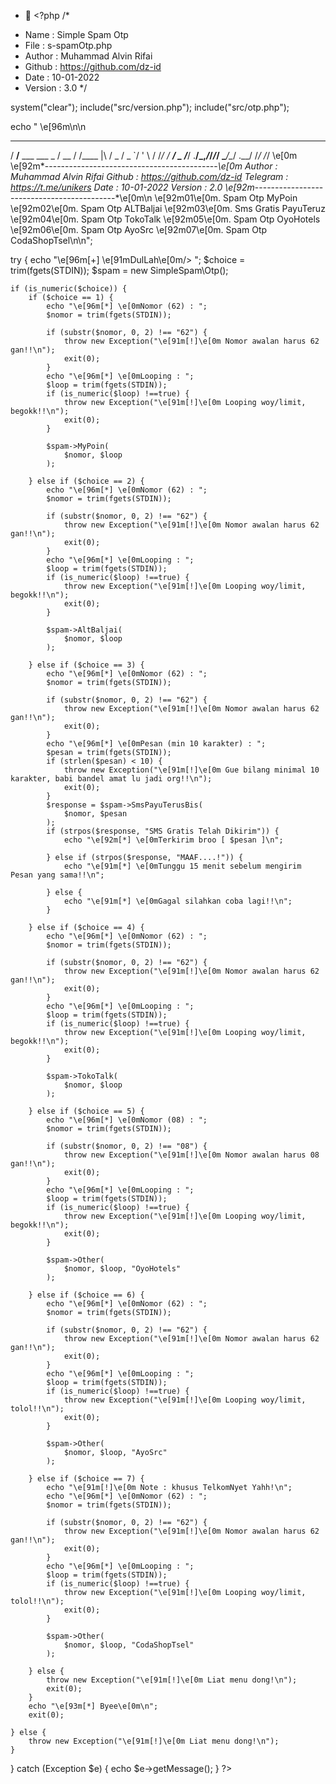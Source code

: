 - 👋 <?php
/*
* Name : Simple Spam Otp
* File : s-spamOtp.php
* Author : Muhammad Alvin Rifai
* Github : https://github.com/dz-id
* Date : 10-01-2022
* Version : 3.0
*/

system("clear");
include("src/version.php");
include("src/otp.php");

echo " \e[96m\n\n
   ____                  ____  __
   / __/__  ___ ___ _    / __ \/ /____
  |\ \/ _ \/ _ `/  ' \  / /_/ / __/ _
 /___/ .__/\_,_/_/_/_/  \____/\__/ .__/
    /_/                         /_/    \e[0m
 \e[92m*-------------------------------------------*\e[0m
  Author   : Muhammad Alvin Rifai
  Github   : https://github.com/dz-id
  Telegram : https://t.me/unikers
  Date     : 10-01-2022
  Version  : 2.0
\e[92m*-------------------------------------------*\e[0m\n
  \e[92m01\e[0m. Spam Otp MyPoin
  \e[92m02\e[0m. Spam Otp ALTBaljai
  \e[92m03\e[0m. Sms Gratis PayuTeruz
  \e[92m04\e[0m. Spam Otp TokoTalk
  \e[92m05\e[0m. Spam Otp OyoHotels
  \e[92m06\e[0m. Spam Otp AyoSrc
  \e[92m07\e[0m. Spam Otp CodaShopTsel\n\n";

try {
	echo "\e[96m[+] \e[91mDulLah\e[0m/> ";
	$choice = trim(fgets(STDIN));
	$spam = new SimpleSpam\Otp();

	if (is_numeric($choice)) {
		if ($choice == 1) {
			echo "\e[96m[*] \e[0mNomor (62) : ";
			$nomor = trim(fgets(STDIN));

			if (substr($nomor, 0, 2) !== "62") {
				throw new Exception("\e[91m[!]\e[0m Nomor awalan harus 62 gan!!\n");
				exit(0);
			}
			echo "\e[96m[*] \e[0mLooping : ";
			$loop = trim(fgets(STDIN));
			if (is_numeric($loop) !==true) {
				throw new Exception("\e[91m[!]\e[0m Looping woy/limit, begokk!!\n");
				exit(0);
			}

			$spam->MyPoin(
				$nomor, $loop
			);

		} else if ($choice == 2) {
			echo "\e[96m[*] \e[0mNomor (62) : ";
			$nomor = trim(fgets(STDIN));

			if (substr($nomor, 0, 2) !== "62") {
				throw new Exception("\e[91m[!]\e[0m Nomor awalan harus 62 gan!!\n");
				exit(0);
			}
			echo "\e[96m[*] \e[0mLooping : ";
			$loop = trim(fgets(STDIN));
			if (is_numeric($loop) !==true) {
				throw new Exception("\e[91m[!]\e[0m Looping woy/limit, begokk!!\n");
				exit(0);
			}

			$spam->AltBaljai(
				$nomor, $loop
			);

		} else if ($choice == 3) {
			echo "\e[96m[*] \e[0mNomor (62) : ";
			$nomor = trim(fgets(STDIN));

			if (substr($nomor, 0, 2) !== "62") {
				throw new Exception("\e[91m[!]\e[0m Nomor awalan harus 62 gan!!\n");
				exit(0);
			}
			echo "\e[96m[*] \e[0mPesan (min 10 karakter) : ";
			$pesan = trim(fgets(STDIN));
			if (strlen($pesan) < 10) {
				throw new Exception("\e[91m[!]\e[0m Gue bilang minimal 10 karakter, babi bandel amat lu jadi org!!\n");
				exit(0);
			}
			$response = $spam->SmsPayuTerusBis(
				$nomor, $pesan
			);
			if (strpos($response, "SMS Gratis Telah Dikirim")) {
				echo "\e[92m[*] \e[0mTerkirim broo [ $pesan ]\n";

			} else if (strpos($response, "MAAF....!")) {
				echo "\e[91m[*] \e[0mTunggu 15 menit sebelum mengirim Pesan yang sama!!\n";

			} else {
				echo "\e[91m[*] \e[0mGagal silahkan coba lagi!!\n";
			}

		} else if ($choice == 4) {
			echo "\e[96m[*] \e[0mNomor (62) : ";
			$nomor = trim(fgets(STDIN));

			if (substr($nomor, 0, 2) !== "62") {
				throw new Exception("\e[91m[!]\e[0m Nomor awalan harus 62 gan!!\n");
				exit(0);
			}
			echo "\e[96m[*] \e[0mLooping : ";
			$loop = trim(fgets(STDIN));
			if (is_numeric($loop) !==true) {
				throw new Exception("\e[91m[!]\e[0m Looping woy/limit, begokk!!\n");
				exit(0);
			}

			$spam->TokoTalk(
				$nomor, $loop
			);

		} else if ($choice == 5) {
			echo "\e[96m[*] \e[0mNomor (08) : ";
			$nomor = trim(fgets(STDIN));

			if (substr($nomor, 0, 2) !== "08") {
				throw new Exception("\e[91m[!]\e[0m Nomor awalan harus 08 gan!!\n");
				exit(0);
			}
			echo "\e[96m[*] \e[0mLooping : ";
			$loop = trim(fgets(STDIN));
			if (is_numeric($loop) !==true) {
				throw new Exception("\e[91m[!]\e[0m Looping woy/limit, begokk!!\n");
				exit(0);
			}

			$spam->Other(
				$nomor, $loop, "OyoHotels"
			);

		} else if ($choice == 6) {
			echo "\e[96m[*] \e[0mNomor (62) : ";
			$nomor = trim(fgets(STDIN));

			if (substr($nomor, 0, 2) !== "62") {
				throw new Exception("\e[91m[!]\e[0m Nomor awalan harus 62 gan!!\n");
				exit(0);
			}
			echo "\e[96m[*] \e[0mLooping : ";
			$loop = trim(fgets(STDIN));
			if (is_numeric($loop) !==true) {
				throw new Exception("\e[91m[!]\e[0m Looping woy/limit, tolol!!\n");
				exit(0);
			}

			$spam->Other(
				$nomor, $loop, "AyoSrc"
			);

		} else if ($choice == 7) {
			echo "\e[91m[!]\e[0m Note : khusus TelkomNyet Yahh!\n";
			echo "\e[96m[*] \e[0mNomor (62) : ";
			$nomor = trim(fgets(STDIN));

			if (substr($nomor, 0, 2) !== "62") {
				throw new Exception("\e[91m[!]\e[0m Nomor awalan harus 62 gan!!\n");
				exit(0);
			}
			echo "\e[96m[*] \e[0mLooping : ";
			$loop = trim(fgets(STDIN));
			if (is_numeric($loop) !==true) {
				throw new Exception("\e[91m[!]\e[0m Looping woy/limit, tolol!!\n");
				exit(0);
			}

			$spam->Other(
				$nomor, $loop, "CodaShopTsel"
			);

		} else {
			throw new Exception("\e[91m[!]\e[0m Liat menu dong!\n");
			exit(0);
		}
		echo "\e[93m[*] Byee\e[0m\n";
		exit(0);

	} else {
		throw new Exception("\e[91m[!]\e[0m Liat menu dong!\n");
	}

} catch (Exception $e) {
	echo $e->getMessage();
} ?> 
